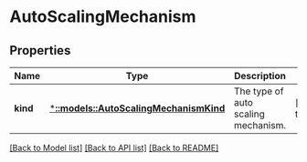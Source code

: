 # AutoScalingMechanism

## Properties
Name | Type | Description | Notes
------------ | ------------- | ------------- | -------------
**kind** | [***::models::AutoScalingMechanismKind**](AutoScalingMechanismKind.md) | The type of auto scaling mechanism. | [default to null]

[[Back to Model list]](../README.md#documentation-for-models) [[Back to API list]](../README.md#documentation-for-api-endpoints) [[Back to README]](../README.md)


